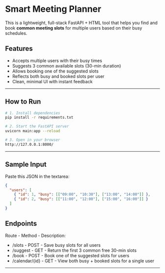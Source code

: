 
# Smart Meeting Planner

This is a lightweight, full-stack FastAPI + HTML tool that helps you find and book **common meeting slots** for multiple users based on their busy schedules.

##  Features

-  Accepts multiple users with their busy times
-  Suggests 3 common available slots (30-min duration)
-  Allows booking one of the suggested slots
-  Reflects both busy and booked slots per user
-  Clean, minimal UI with instant feedback

---
##  How to Run

```bash
# 1. Install dependencies
pip install -r requirements.txt

# 2. Start the FastAPI server
uvicorn main:app --reload

# 3. Open in your browser
http://127.0.0.1:8000/
```

---

## Sample Input

Paste this JSON in the textarea:

```json
{
  "users": [
    { "id": 1, "busy": [["09:00", "10:30"], ["13:00", "14:00"]] },
    { "id": 2, "busy": [["11:00", "12:00"], ["15:00", "16:00"]] }
  ]
}

```
## Endpoints

Route -	Method - Description: 
- /slots - POST  -	Save busy slots for all users
- /suggest	- GET -	Return the first 3 common free 30-min slots
- /book	- POST -	Book one of the suggested slots for users
- /calendar/{id} - GET -	View both busy + booked slots for a single user

---


